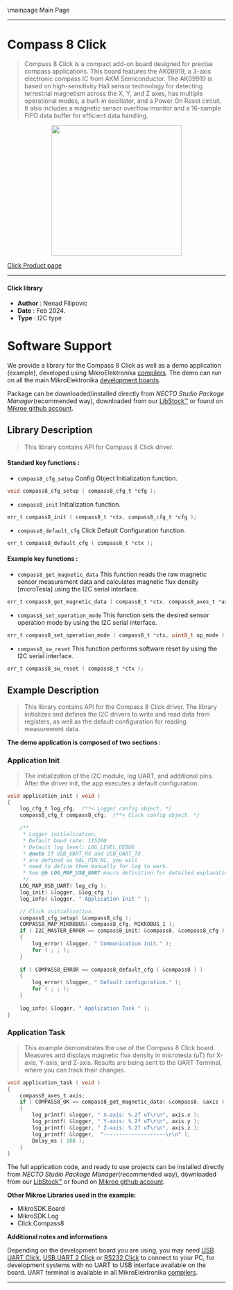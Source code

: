 \mainpage Main Page

---
# Compass 8 Click

> Compass 8 Click is a compact add-on board designed for precise compass applications. This board features the AK09919, a 3-axis electronic compass IC from AKM Semiconductor. The AK09919 is based on high-sensitivity Hall sensor technology for detecting terrestrial magnetism across the X, Y, and Z axes, has multiple operational modes, a built-in oscillator, and a Power On Reset circuit. It also includes a magnetic sensor overflow monitor and a 16-sample FIFO data buffer for efficient data handling.

<p align="center">
  <img src="https://download.mikroe.com/images/click_for_ide/compass8_click.png" height=300px>
</p>

[Click Product page](https://www.mikroe.com/compass-8-click)

---


#### Click library

- **Author**        : Nenad Filipovic
- **Date**          : Feb 2024.
- **Type**          : I2C type


# Software Support

We provide a library for the Compass 8 Click
as well as a demo application (example), developed using MikroElektronika
[compilers](https://www.mikroe.com/necto-studio).
The demo can run on all the main MikroElektronika [development boards](https://www.mikroe.com/development-boards).

Package can be downloaded/installed directly from *NECTO Studio Package Manager*(recommended way), downloaded from our [LibStock&trade;](https://libstock.mikroe.com) or found on [Mikroe github account](https://github.com/MikroElektronika/mikrosdk_click_v2/tree/master/clicks).

## Library Description

> This library contains API for Compass 8 Click driver.

#### Standard key functions :

- `compass8_cfg_setup` Config Object Initialization function.
```c
void compass8_cfg_setup ( compass8_cfg_t *cfg );
```

- `compass8_init` Initialization function.
```c
err_t compass8_init ( compass8_t *ctx, compass8_cfg_t *cfg );
```

- `compass8_default_cfg` Click Default Configuration function.
```c
err_t compass8_default_cfg ( compass8_t *ctx );
```

#### Example key functions :

- `compass8_get_magnetic_data` This function reads the raw magnetic sensor measurement data and calculates magnetic flux density [microTesla] using the I2C serial interface.
```c
err_t compass8_get_magnetic_data ( compass8_t *ctx, compass8_axes_t *axis );
```

- `compass8_set_operation_mode` This function sets the desired sensor operation mode by using the I2C serial interface.
```c
err_t compass8_set_operation_mode ( compass8_t *ctx, uint8_t op_mode );
```

- `compass8_sw_reset` This function performs software reset by using the I2C serial interface.
```c
err_t compass8_sw_reset ( compass8_t *ctx );
```

## Example Description

> This library contains API for the Compass 8 Click driver.
> The library initializes and defines the I2C drivers to 
> write and read data from registers, as well as the default 
> configuration for reading measurement data.

**The demo application is composed of two sections :**

### Application Init

> The initialization of the I2C module, log UART, and additional pins.
> After the driver init, the app executes a default configuration.

```c
void application_init ( void ) 
{
    log_cfg_t log_cfg;  /**< Logger config object. */
    compass8_cfg_t compass8_cfg;  /**< Click config object. */

    /** 
     * Logger initialization.
     * Default baud rate: 115200
     * Default log level: LOG_LEVEL_DEBUG
     * @note If USB_UART_RX and USB_UART_TX 
     * are defined as HAL_PIN_NC, you will 
     * need to define them manually for log to work. 
     * See @b LOG_MAP_USB_UART macro definition for detailed explanation.
     */
    LOG_MAP_USB_UART( log_cfg );
    log_init( &logger, &log_cfg );
    log_info( &logger, " Application Init " );

    // Click initialization.
    compass8_cfg_setup( &compass8_cfg );
    COMPASS8_MAP_MIKROBUS( compass8_cfg, MIKROBUS_1 );
    if ( I2C_MASTER_ERROR == compass8_init( &compass8, &compass8_cfg ) ) 
    {
        log_error( &logger, " Communication init." );
        for ( ; ; );
    }
    
    if ( COMPASS8_ERROR == compass8_default_cfg ( &compass8 ) )
    {
        log_error( &logger, " Default configuration." );
        for ( ; ; );
    }
    
    log_info( &logger, " Application Task " );
}
```

### Application Task

> This example demonstrates the use of the Compass 8 Click board.
> Measures and displays magnetic flux density in microtesla (uT) for X-axis, Y-axis, and Z-axis.
> Results are being sent to the UART Terminal, where you can track their changes.

```c
void application_task ( void ) 
{
    compass8_axes_t axis; 
    if ( COMPASS8_OK == compass8_get_magnetic_data( &compass8, &axis ) ) 
    {
        log_printf( &logger, " X-axis: %.2f uT\r\n", axis.x );
        log_printf( &logger, " Y-axis: %.2f uT\r\n", axis.y );
        log_printf( &logger, " Z-axis: %.2f uT\r\n", axis.z );      
        log_printf( &logger,  "--------------------\r\n" );
        Delay_ms ( 100 );
    }
}
```

The full application code, and ready to use projects can be installed directly from *NECTO Studio Package Manager*(recommended way), downloaded from our [LibStock&trade;](https://libstock.mikroe.com) or found on [Mikroe github account](https://github.com/MikroElektronika/mikrosdk_click_v2/tree/master/clicks).

**Other Mikroe Libraries used in the example:**

- MikroSDK.Board
- MikroSDK.Log
- Click.Compass8

**Additional notes and informations**

Depending on the development board you are using, you may need
[USB UART Click](https://www.mikroe.com/usb-uart-click),
[USB UART 2 Click](https://www.mikroe.com/usb-uart-2-click) or
[RS232 Click](https://www.mikroe.com/rs232-click) to connect to your PC, for
development systems with no UART to USB interface available on the board. UART
terminal is available in all MikroElektronika
[compilers](https://shop.mikroe.com/compilers).

---
